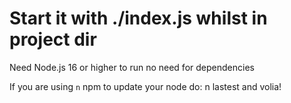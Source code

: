 # Start it with ./index.js whilst in project dir

Need Node.js 16 or higher to run
no need for dependencies

If you are using `n` npm 
to update your node do: n lastest
and volia!